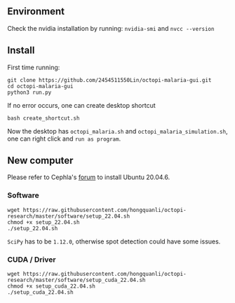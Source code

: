 ## Environment
Check the nvidia installation by running:
`nvidia-smi`
and
`nvcc --version`

## Install

First time running:
```
git clone https://github.com/2454511550Lin/octopi-malaria-gui.git
cd octopi-malaria-gui
python3 run.py
```

If no error occurs, one can create desktop shortcut

``
bash create_shortcut.sh
``

Now the desktop has `octopi_malaria.sh` and `octopi_malaria_simulation.sh`, one can right click and `run as program`.

## New computer

Please refer to Cephla's [forum](https://forum.squid-imaging.org/t/setting-up-a-new-computer-with-ubuntu/41/2) to install Ubuntu 20.04.6.

### Software

```
wget https://raw.githubusercontent.com/hongquanli/octopi-research/master/software/setup_22.04.sh
chmod +x setup_22.04.sh
./setup_22.04.sh
```

`SciPy` has to be `1.12.0`, otherwise spot detection could have some issues.

### CUDA / Driver

```
wget https://raw.githubusercontent.com/hongquanli/octopi-research/master/software/setup_cuda_22.04.sh
chmod +x setup_cuda_22.04.sh
./setup_cuda_22.04.sh
```


